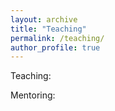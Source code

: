 ```yaml
---
layout: archive
title: "Teaching"
permalink: /teaching/
author_profile: true
---
```


Teaching:




Mentoring:
